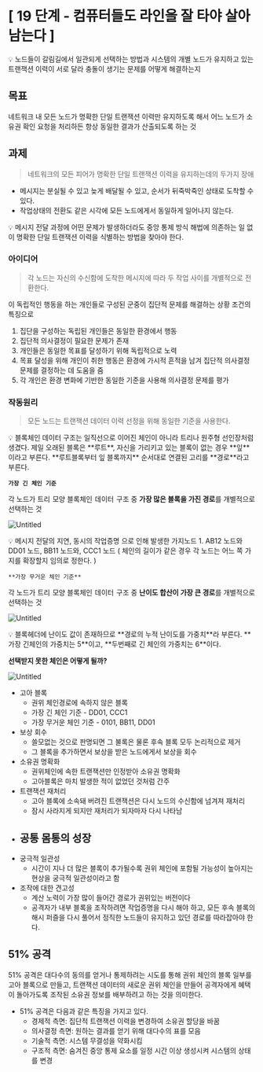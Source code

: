 # [ 19 단계 - 컴퓨터들도 라인을 잘 타야 살아 남는다 ]

<aside>
💡 노드들이 갈림길에서 일관되게 선택하는 방법과 시스템의 개별 노드가 유지하고 있는 트랜잭션 이력이 서로 달라 충돌이 생기는 문제를 어떻게 해결하는지

</aside>

## **목표**

네트워크 내 모든 노드가 명확한 단일 트랜잭션 이력만 유지하도록 해서 어느 노드가 소유권 확인 요청을 처리하든 항상 동일한 결과가 산출되도록 하는 것

## 과제

> 네트워크의 모든 피어가 명확한 단일 트랜잭션 이력을 유지하는데의 두가지 장애

- 메시지는 분실될 수 있고 늦게 배달될 수 있고, 순서가 뒤죽박죽인 상태로 도착할 수 있다.
- 작업상태의 전환도 같은 시각에 모든 노드에게서 동일하게 일어나지 않는다.

<aside>
💡 메시지 전달 과정에 어떤 문제가 발생하더라도 중앙 통제 방식 해법에 의존하는 일 없이 명확한 단일 트랜잭션 이력을 식별하는 방법을 찾아야 한다.

</aside>

### 아이디어

> 각 노드는 자신의 수신함에 도착한 메시지에 따라 두 작업 사이를 개별적으로 전환한다.

이 독립적인 행동을 하는 개인들로 구성된 군중이 집단적 문제를 해결하는 상황 조건의 특징으로

1. 집단을 구성하는 독립된 개인들은 동일한 환경에서 행동
2. 집단적 의사결정이 필요한 문제가 존재
3. 개인들은 동일한 목표를 달성하기 위해 독립적으로 노력
4. 목표 달성을 위해 개인이 취한 행동은 환경에 가시적 흔적을 남겨 집단적 의사결정 문제를 결정하는 데 도움을 줌
5. 각 개인은 환경 변화에 기반한 동일한 기준을 사용해 의사결정 문제를 평가

### 작동원리

> 모든 노드는 트랜잭션 데이터 이력 선정을 위해 동일한 기준을 사용한다.

<aside>
💡 블록체인 데이터 구조는 일직선으로 이어진 체인이 아니라 트리나 원주형 선인장처럼 생겼다.
제일 오래된 블록은 **루트**, 자신을 가리키고 있는 블록이 없는 경우 **잎**이라고 부른다.
**루트블록부터 잎 블록까지** 순서대로 연결된 고리를 **경로**라고 부른다.

</aside>

**`가장 긴 체인 기준`**

각 노드가 트리  모양 블록체인  데이터  구조 중 **가장 많은 블록을 가진 경로**를 개별적으로 선택하는 것

![Untitled](https://s3-us-west-2.amazonaws.com/secure.notion-static.com/18fa6923-b24c-4058-b06d-5073ba8225f2/Untitled.png)

<aside>
💡 메시지 전달의 지연, 동시의 작업증명 으로 인해 발생한 가지노드
1. AB12 노드와 DD01 노드,  BB11 노드와, CCC1 노드
( 체인의 길이가 같은 경우 각 노드는 어느 쪽 가지를 확장할지 임의로 정한다. )

</aside>

`**가장 무거운 체인 기준**`

각 노드가 트리  모양 블록체인  데이터  구조 중 **난이도 합산이 가장 큰 경로**를 개별적으로 선택하는 것

![Untitled](https://s3-us-west-2.amazonaws.com/secure.notion-static.com/4de5fd98-4293-4a38-aa47-d4d958cfce15/Untitled.png)

<aside>
💡 블록헤더에 난이도 값이 존재하므로 **경로의 누적 난이도를 가중치**라 부른다.
**가장 긴체인의 가중치는 5**이고, **두번째로 긴 체인의 가중치는 6**이다.

</aside>

**선택받지 못한 체인은 어떻게 될까?**

![Untitled](https://s3-us-west-2.amazonaws.com/secure.notion-static.com/4de5fd98-4293-4a38-aa47-d4d958cfce15/Untitled.png)

- 고아 블록
  - 권위 체인경로에 속하지 않은 블록
  - 가장 긴 체인 기준 - DD01, CCC1
  - 가장 무거운 체인 기준 - 0101, BB11, DD01
- 보상 회수
  - 쓸모없는 것으로 판명되면 그 불록은 물론 후속 블록 모두 논리적으로 제거
  - 그 블록을 추가하면서 보상을 받은 노드에게서 보상을 회수
- 소유권 명확화
  - 권위체인에 속한 트랜잭션만 인정받아 소유권 명확화
  - 고아블록은 마치 발생한 적이 없었던 것처럼 간주
- 트랜잭션 재처리
  - 고아 블록에 소속돼 버려진 트랜잭션은 다시 노드의 수신함에 넘겨져 재처리
  - 잠시 사라지게 되지만 재처리가 되자마자 다시 나타남
- 공통 몸통의 성장
  -
- 궁극적 일관성
  - 시간이 지나 더 많은 블록이 추가될수록 권위 체인에 포함될 가능성이 높아지는 현상을 궁극적 일관성이라고 함
- 조작에 대한 견고성
  - 계산 노력이 가장 많이 들어간 경로가 권위있는 버전이다
  - 공격자가 내부 블록을 조작하려면 작업증명을 다시 해야 하고, 모든 후속 블록의 해시 퍼즐을 다시 풀어서 정직한 노드들이 유지하고 있던 경로를 따라잡아야 한다.

## 51% 공격

51% 공격은 대다수의 동의를 얻거나 통제하려는 시도를 통해 권위 체인의 블록 일부를 고아 블록으로 만들고, 트랜잭션 데이터의 새로운 권위 체인을 만들어 공격자에게 혜택이 돌아가도록 조작된 소유권 정보를 배부하려고 하는 것을 의미한다.

- 51% 공격은 다음과 같은 특징을 가지고 있다.
  - 경제적 측면: 집단적 트랜잭션 이력을 변경하여 소유권 할당을 바꿈
  - 의사결정 측면: 원하는 결과를 얻기 위해 대다수의 표를 모음
  - 기술적 측면: 시스템 무결성을 약화시킴
  - 구조적 측면: 숨겨진 중앙 통제 요소를 일정 시간 이상 생성시켜 시스템의 상태를 변경

